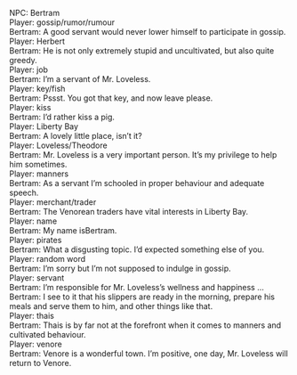 NPC: Bertram  
Player: gossip/rumor/rumour  
Bertram: A good servant would never lower himself to participate in gossip.  
Player: Herbert  
Bertram: He is not only extremely stupid and uncultivated, but also quite greedy.  
Player: job  
Bertram: I’m a servant of Mr. Loveless.  
Player: key/fish  
Bertram: Pssst. You got that key, and now leave please.  
Player: kiss  
Bertram: I’d rather kiss a pig.  
Player: Liberty Bay  
Bertram: A lovely little place, isn’t it?  
Player: Loveless/Theodore  
Bertram: Mr. Loveless is a very important person. It’s my privilege to help him sometimes.  
Player: manners  
Bertram: As a servant I’m schooled in proper behaviour and adequate speech.  
Player: merchant/trader  
Bertram: The Venorean traders have vital interests in Liberty Bay.  
Player: name  
Bertram: My name isBertram.  
Player: pirates  
Bertram: What a disgusting topic. I’d expected something else of you.  
Player: random word  
Bertram: I’m sorry but I’m not supposed to indulge in gossip.  
Player: servant  
Bertram: I’m responsible for Mr. Loveless’s wellness and happiness …  
Bertram: I see to it that his slippers are ready in the morning, prepare his meals and serve them to him, and other things like that.  
Player: thais  
Bertram: Thais is by far not at the forefront when it comes to manners and cultivated behaviour.  
Player: venore  
Bertram: Venore is a wonderful town. I’m positive, one day, Mr. Loveless will return to Venore.  
